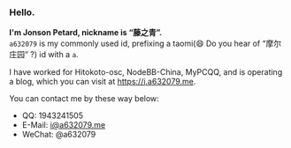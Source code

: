 ### Hello.

**I'm Jonson Petard, nickname is “藤之青”.**   
`a632079` is my commonly used id, prefixing a taomi(😄 Do you hear of “摩尔庄园” ?) id with a `a`.

I have worked for Hitokoto-osc, NodeBB-China, MyPCQQ, and is operating a blog, which you can visit at <https://i.a632079.me>.

You can contact me by these way below:
*  QQ: 1943241505
*  E-Mail: <i@a632079.me>
*  WeChat: @a632079
